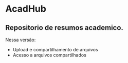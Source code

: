 # AcadHub 
## Repositorio de resumos academico.

Nessa versão:

- Upload e compartilhamento de arquivos
- Acesso a arquivos compartilhados
